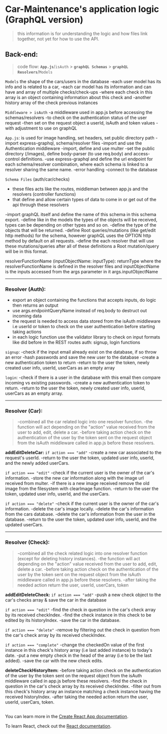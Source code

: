 
  

# Car-Maintenance's application logic (GraphQL version)

> this information is for understanding the logic and how files link together, not yet for how to use the API.

  

  

## Back-end:

  

>code flow: **`App.js`**/`isAuth` > **`graphQL Schemas`** > **`graphQL Resolvers`**/`Models`

  

`Models` the shape of the cars/users in the database
-each user model has its info and is related to a car,
-each car model has its information and can have and array of multiple checks/check-ups
-where each check in this array is an object containing information about this check and -another history array of the check previous instances

 
`Middleware > isAuth`
-a middleware used in app.js before accessing the schemas/resolvers
-to check on the authentication status of the user request
-then set on the request object a userId, isAuth and token values
-with adjustment to use on graphQL
  

`App.js`: is used for image handling, set headers, set public directory path
-import express-graphql, schema/resolver files
-import and use the Authentication middleware
-import, define and use multer
-set the public directory (/images), define body-parser (to use req.body) and access-control definitions.
-use express-graphql and define the url endpoint for each schema/resolver combination, where each schema is linked to a resolver sharing the same name.
-error handling
-connect to the database
  

`Schema Files` (auth/car/checks)
- these files acts like the routes, middleman between app.js and the resolvers (controller functions)
- that define and allow certain types of data to come in or get out of the api through these resolvers

-import graphQL itself and define the name of this schema in this schema export.
-define like in the models the types of the objects will be received, types can be depending on other types and so on.
-define the type of the objects that will be returned.
-define Root queries/mutations (like get/edit http methods) for the schema, however graphQL uses the OPTION http method by default on all requests.
-define the each resolver that will use these mutations/queries
after all of these definitions a Root mutation/query will be in this format.

resolverFunctionName (inputObjectName: inputType): returnType
where the resolverFunctionName is defined in the resolver files
and inputObjectName is the inputs accessed from the args parameter in it args.inputObjectName

  
---
### Resolver (Auth):

- export an object containing the functions that accepts inputs, do logic then returns an output
- use args.endpointQueryName instead of req.body to destruct out incoming data
- the request is needed to access data stored from the isAuth middleware i.e userId or token to check on the user authentication before starting taking actions
- in each logic function use the validator library to check on input formats like did before in the REST routes
auth: signup, login functions

  

`signup`:
-check if the input email already exist on the database, if so throw an error
-hash passwords and save the new user to the database
-create a new authentication token to return
-return to the user the token, newly created user info, userId, userCars as an empty array

`login`:
-check if there is a user in the database with this email then compare incoming vs existing passwords.
-create a new authentication token to return.
-return to the user the token, newly created user info, userId, userCars as an empty array. 

---
### Resolver (Car):
>-combined all the car related logic into one resolver function.
-the function will act depending on the "action" value received from the user to add, edit, delete a car.
-before taking action check on the authentication of the user by the token sent on the request object from the isAuth middleware called in app.js before these resolvers.

**addEditDeleteCar:**
`if action === "add"`
-create a new car associated to the request's userId.
-return to the user the token, updated user info, userId, and the newly added userCars.

`if action === "edit"`
-check if the current user is the owner of the car's information.
-store the new car information along with the image url received from multer.
-if there is a new image received remove the old image from the filesystem with clearImage function.
-return to the user the token, updated user info, userId, and the userCars.

`if action === "delete"`
-check if the current user is the owner of the car's information.
-delete the car's image locally.
-delete the car's information from the cars database.
-delete the car's information from the user in the database.
-return to the user the token, updated user info, userId, and the updated userCars.

---

### Resolver (Check):
>-combined all the check related logic into one resolver function (except for deleting history instances).
-the function will act depending on the "action" value received from the user to add, edit, delete a car.
-before taking action check on the authentication of the user by the token sent on the request object from the isAuth middleware called in app.js before these resolvers.
-after taking the needed action return the user, userId, userCars, token

**addEditDeleteCheck:**
`if action === "add"`
-push a new check object to the car's checks array & save the car in the database
 
 `if action === "edit"`
-find the check in question in the car's check array by its received checkIndex.
-find the check instance in this check to be edited by its historyIndex.
-save the car in the database.
 
 `if action === "delete"`
-remove by filtering out the check in question from the car's check array by its received checkIndex.

`if action === "complete"`
-change the checkedOn value of the first instance in this check's history array (i.e last added instance) to today's date.
-put a new empty check in the head of the array (i.e to be the last added).
-save the car with the new check edits.

**deleteCheckHistoryItem:**
-before taking action check on the authentication of the user by the token sent on the request object from the isAuth middleware called in app.js before these resolvers.
-find the check in question in the car's check array by its received checkIndex.
-filter out from this check's history array an instance matching a check instance having the received historyIndex.
-after taking the needed action return the user, userId, userCars, token.

##

  

You can learn more in the [Create React App documentation](https://facebook.github.io/create-react-app/docs/getting-started).

To learn React, check out the [React documentation](https://reactjs.org/).